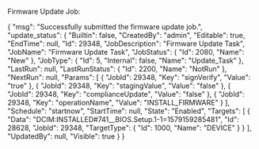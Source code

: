 ﻿Firmware Update Job:

{
    "msg": "Successfully submitted the firmware update job.",
    "update_status": {
        "Builtin": false,
        "CreatedBy": "admin",
        "Editable": true,
        "EndTime": null,
        "Id": 29348,
        "JobDescription": "Firmware Update Task",
        "JobName": "Firmware Update Task",
        "JobStatus": {
            "Id": 2080,
            "Name": "New"
        },
        "JobType": {
            "Id": 5,
            "Internal": false,
            "Name": "Update_Task"
        },
        "LastRun": null,
        "LastRunStatus": {
            "Id": 2200,
            "Name": "NotRun"
        },
        "NextRun": null,
        "Params": [
            {
                "JobId": 29348,
                "Key": "signVerify",
                "Value": "true"
            },
            {
                "JobId": 29348,
                "Key": "stagingValue",
                "Value": "false"
            },
            {
                "JobId": 29348,
                "Key": "complianceUpdate",
                "Value": "false"
            },
            {
                "JobId": 29348,
                "Key": "operationName",
                "Value": "INSTALL_FIRMWARE"
            }
        ],
        "Schedule": "startnow",
        "StartTime": null,
        "State": "Enabled",
        "Targets": [
            {
                "Data": "DCIM:INSTALLED#741__BIOS.Setup.1-1=1579159285481",
                "Id": 28628,
                "JobId": 29348,
                "TargetType": {
                    "Id": 1000,
                    "Name": "DEVICE"
                }
            }
        ],
        "UpdatedBy": null,
        "Visible": true
    }
}
